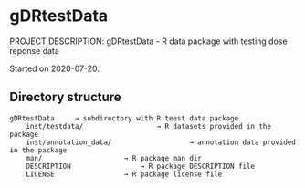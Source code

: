 # gDRtestData

PROJECT DESCRIPTION:
gDRtestData - R data package with testing dose reponse data

Started on 2020-07-20.

## Directory structure

```
gDRtestData		→ subdirectory with R teest data package
	inst/testdata/					→ R datasets provided in the package
	inst/annotation_data/					→ annotation data provided in the package
	man/					→ R package man dir
	DESCRIPTION					→ R package DESCRIPTION file
	LICENSE					→ R package license file
```

